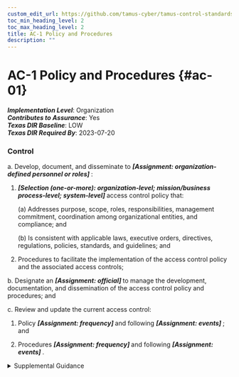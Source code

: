 ```yaml
---
custom_edit_url: https://github.com/tamus-cyber/tamus-control-standards/tree/main/content/tamus.edu/TAMUS_profile.yaml
toc_min_heading_level: 2
toc_max_heading_level: 2
title: AC-1 Policy and Procedures
description: ""
---
```


# AC-1 Policy and Procedures {#ac-01}

_**Implementation Level**_: Organization\
_**Contributes to Assurance**_: Yes\
_**Texas DIR Baseline**_: LOW\
_**Texas DIR Required By**_: 2023-07-20

### Control



a. Develop, document, and disseminate to <strong title="ac-1_prm_1"> <em>[Assignment: organization-defined personnel or roles]</em> </strong>:

1. <strong title="ac-01_odp.03"> <em>[Selection (one-or-more): organization-level; mission/business process-level; system-level]</em> </strong> access control policy that:

    (a) Addresses purpose, scope, roles, responsibilities, management commitment, coordination among organizational entities, and compliance; and

    (b) Is consistent with applicable laws, executive orders, directives, regulations, policies, standards, and guidelines; and

2. Procedures to facilitate the implementation of the access control policy and the associated access controls;

b. Designate an <strong title="ac-01_odp.04"> <em>[Assignment: official]</em> </strong> to manage the development, documentation, and dissemination of the access control policy and procedures; and

c. Review and update the current access control:

1. Policy <strong title="ac-01_odp.05"> <em>[Assignment: frequency]</em> </strong> and following <strong title="ac-01_odp.06"> <em>[Assignment: events]</em> </strong> ; and

2. Procedures <strong title="ac-01_odp.07"> <em>[Assignment: frequency]</em> </strong> and following <strong title="ac-01_odp.08"> <em>[Assignment: events]</em> </strong>.


<details><summary>Supplemental Guidance</summary>Access control policy and procedures address the controls in the AC family that are implemented within systems and organizations. The risk management strategy is an important factor in establishing such policies and procedures. Policies and procedures contribute to security and privacy assurance. Therefore, it is important that security and privacy programs collaborate on the development of access control policy and procedures. Security and privacy program policies and procedures at the organization level are preferable, in general, and may obviate the need for mission- or system-specific policies and procedures. The policy can be included as part of the general security and privacy policy or be represented by multiple policies reflecting the complex nature of organizations. Procedures can be established for security and privacy programs, for mission or business processes, and for systems, if needed. Procedures describe how the policies or controls are implemented and can be directed at the individual or role that is the object of the procedure. Procedures can be documented in system security and privacy plans or in one or more separate documents. Events that may precipitate an update to access control policy and procedures include assessment or audit findings, security incidents or breaches, or changes in laws, executive orders, directives, regulations, policies, standards, and guidelines. Simply restating controls does not constitute an organizational policy or procedure.</details>
